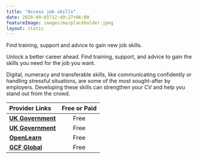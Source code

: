 ```yaml
---
title: "Access job skills"
date: 2020-09-01T12:49:27+06:00
featureImage: images/ma/placeholder.jpeg
layout: static
---
```


Find training, support and advice to gain new job skills.

Unlock a better career ahead. Find training, support, and advice to gain the skills you need for the job you want.

Digital, numeracy and transferable skills, like communicating confidently or handling stressful situations, are some of the most sought-after by employers. Developing these skills can strengthen your CV and help you stand out from the crowd.

| Provider Links      | Free or Paid  |  
| :-----------          | :--------------:      |  
| [**UK Government**](https://skillsforlife.campaign.gov.uk/) | Free | 
| [**UK Government**](https://beta.nationalcareers.service.gov.uk/) | Free | 
| [**OpenLearn**](https://www.open.edu/openlearn/) | Free | 
| [**GCF Global**](https://edu.gcfglobal.org/en/topics/computers/) | Free | 
  

<br/><br/>






